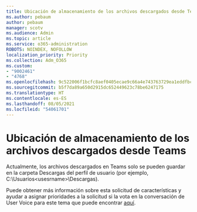 ```yaml
---
title: Ubicación de almacenamiento de los archivos descargados desde Teams
ms.author: pebaum
author: pebaum
manager: scotv
ms.audience: Admin
ms.topic: article
ms.service: o365-administration
ROBOTS: NOINDEX, NOFOLLOW
localization_priority: Priority
ms.collection: Adm_O365
ms.custom:
- "9002461"
- "4768"
ms.openlocfilehash: 9c522006f1bcfc8aef0405ecae9c66a4e743763729ea1eddfbca30197e62e812
ms.sourcegitcommit: b5f7da89a650d2915dc652449623c78be6247175
ms.translationtype: HT
ms.contentlocale: es-ES
ms.lasthandoff: 08/05/2021
ms.locfileid: "54061701"
---
```

# <a name="save-location-for-files-downloaded-from-teams"></a>Ubicación de almacenamiento de los archivos descargados desde Teams

Actualmente, los archivos descargados en Teams solo se pueden guardar en la carpeta Descargas del perfil de usuario (por ejemplo, C:\Usuarios\<usesrname>\Descargas).

Puede obtener más información sobre esta solicitud de características y ayudar a asignar prioridades a la solicitud si la vota en la conversación de User Voice para este tema que puede encontrar [aquí](https://microsoftteams.uservoice.com/forums/555103-public/suggestions/18693262-have-the-download-function-of-files-allow-you-to-s).

